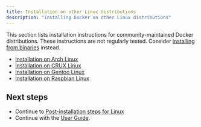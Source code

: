 ```yaml
---
title: Installation on other Linux distributions
description: "Installing Docker on other Linux distributions"
---
```


This section lists installation instructions for community-maintained Docker
distributions. These instructions are not regularly tested. Consider
[installing from binaries](../binaries.md) instead.

- [Installation on Arch Linux](/engine/installation/linux/archlinux.md)
- [Installation on CRUX Linux](/engine/installation/linux/cruxlinux.md)
- [Installation on Gentoo Linux](/engine/installation/linux/gentoolinux.md)
- [Installation on Raspbian Linux](/engine/installation/linux/raspbian.md)

## Next steps

- Continue to [Post-installation steps for Linux](linux-postinstall.md)
- Continue with the [User Guide](../../userguide/index.md).
